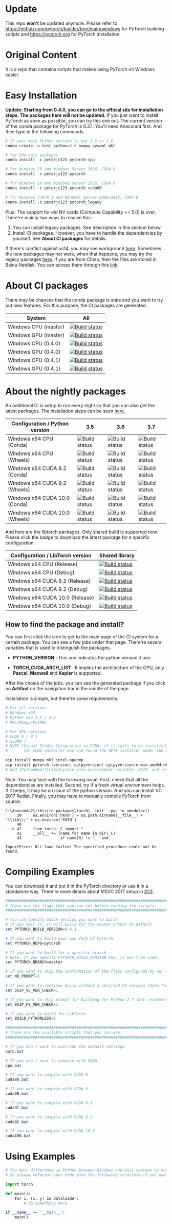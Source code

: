# Update
This repo **won't** be updated anymore. Please refer to https://github.com/pytorch/builder/tree/main/windows for PyTorch building scripts and https://pytorch.org for PyTorch installation.

# Original Content

It is a repo that contains scripts that makes using PyTorch on Windows easier.

# Easy Installation
**Update: Starting from 0.4.0, you can go to the [official site](http://pytorch.org) for installation steps. The packages here will not be updated.**
If you just want to install PyTorch as soon as possible, you can try this one out.
The current version of the conda package for PyTorch is 0.3.1.
You'll need Anaconda first. And then type in the following commands.
```Powershell
# If your main Python version is not 3.5 or 3.6
conda create -n test python=3.6 numpy pyyaml mkl

# for CPU only packages
conda install -c peterjc123 pytorch-cpu

# for Windows 10 and Windows Server 2016, CUDA 8
conda install -c peterjc123 pytorch

# for Windows 10 and Windows Server 2016, CUDA 9
conda install -c peterjc123 pytorch cuda90

# for Windows 7/8/8.1 and Windows Server 2008/2012, CUDA 8
conda install -c peterjc123 pytorch_legacy
```
Plus: The support for old NV cards (Compute Capability <= 5.0) is over. 
There're mainly two ways to resolve this:
1. You can install legacy packages. See description in this section below.
2. Install CI packages. However, you have to handle the dependencies by yourself. See __About CI packages__ for details.

If there's conflict against vc14, you may see workground [here](https://github.com/peterjc123/pytorch-scripts/issues/3).
Sometimes the new packages may not work, when that happens, you may try the legacy packages [here](https://drive.google.com/drive/folders/0B-X0-FlSGfCYdTNldW02UGl4MXM?usp=sharing). If you are from China, then the files are stored in Baidu Netdisk. You can access them through this [link](https://pan.baidu.com/s/1dF6ayLr).

# About CI packages

There may be chances that the conda package is stale and you want to try out new features. For this purpose, the CI packages are generated. 

| System                   | All                                      |
| ------------------------ | ---------------------------------------- |
| Windows CPU (master)     | [![Build status](https://ci.appveyor.com/api/projects/status/8xiih9d2w4pwnq4k/branch/windows-full?svg=true)](https://ci.appveyor.com/project/peterjc123/pytorch/branch/windows-full) |
| Windows GPU (master)     | [![Build status](https://ci.appveyor.com/api/projects/status/y6geguaq83igjh58/branch/windows-full?svg=true)](https://ci.appveyor.com/project/peterjc123/pytorch-elheu/branch/windows-full) |
| Windows CPU (0.4.0)      | [![Build status](https://ci.appveyor.com/api/projects/status/8xiih9d2w4pwnq4k/branch/v0.4.0?svg=true)](https://ci.appveyor.com/project/peterjc123/pytorch/branch/v0.4.0) |
| Windows GPU (0.4.0)      | [![Build status](https://ci.appveyor.com/api/projects/status/y6geguaq83igjh58/branch/v0.4.0?svg=true)](https://ci.appveyor.com/project/peterjc123/pytorch-elheu/branch/v0.4.0) |
| Windows CPU (0.4.1)      | [![Build status](https://ci.appveyor.com/api/projects/status/8xiih9d2w4pwnq4k/branch/v0.4.1?svg=true)](https://ci.appveyor.com/project/peterjc123/pytorch/branch/v0.4.1) |
| Windows GPU (0.4.1)      | [![Build status](https://ci.appveyor.com/api/projects/status/y6geguaq83igjh58/branch/v0.4.1?svg=true)](https://ci.appveyor.com/project/peterjc123/pytorch-elheu/branch/v0.4.1) |

# About the nightly packages

An additional CI is setup to run every night so that you can also get the latest packages. The installation steps can be seen [here](https://github.com/pytorch/pytorch/issues/13227#issuecomment-445140508).

| Configuration / Python version | 3.5                                                          | 3.6                                                          | 3.7                                                          |
| ------------------------------ | ------------------------------------------------------------ | ------------------------------------------------------------ | ------------------------------------------------------------ |
| Windows x64 CPU (Conda)        | ![Build status](https://dev.azure.com/pytorch/PyTorch/_apis/build/status/peterjc123.builder?branchName=master&jobName=Windows_CPU_Conda_Build&configuration=Windows_CPU_Conda_Build%20PY3.5) | ![Build status](https://dev.azure.com/pytorch/PyTorch/_apis/build/status/peterjc123.builder?branchName=master&jobName=Windows_CPU_Conda_Build&configuration=Windows_CPU_Conda_Build%20PY3.6) | ![Build status](https://dev.azure.com/pytorch/PyTorch/_apis/build/status/peterjc123.builder?branchName=master&jobName=Windows_CPU_Conda_Build&configuration=Windows_CPU_Conda_Build%20PY3.7) |
| Windows x64 CPU (Wheels)       | ![Build status](https://dev.azure.com/pytorch/PyTorch/_apis/build/status/peterjc123.builder?branchName=master&jobName=Windows_CPU_Wheels_Build&configuration=Windows_CPU_Wheels_Build%20PY3.5) | ![Build status](https://dev.azure.com/pytorch/PyTorch/_apis/build/status/peterjc123.builder?branchName=master&jobName=Windows_CPU_Wheels_Build&configuration=Windows_CPU_Wheels_Build%20PY3.6) | ![Build status](https://dev.azure.com/pytorch/PyTorch/_apis/build/status/peterjc123.builder?branchName=master&jobName=Windows_CPU_Wheels_Build&configuration=Windows_CPU_Wheels_Build%20PY3.7) |
| Windows x64 CUDA 9.2 (Conda)   | ![Build status](https://dev.azure.com/pytorch/PyTorch/_apis/build/status/peterjc123.builder?branchName=master&jobName=Windows_CUDA_Conda_Build&configuration=Windows_CUDA_Conda_Build%20PY3.5_92) | ![Build status](https://dev.azure.com/pytorch/PyTorch/_apis/build/status/peterjc123.builder?branchName=master&jobName=Windows_CUDA_Conda_Build&configuration=Windows_CUDA_Conda_Build%20PY3.6_92) | ![Build status](https://dev.azure.com/pytorch/PyTorch/_apis/build/status/peterjc123.builder?branchName=master&jobName=Windows_CUDA_Conda_Build&configuration=Windows_CUDA_Conda_Build%20PY3.7_92) |
| Windows x64 CUDA 9.2 (Wheels)  | ![Build status](https://dev.azure.com/pytorch/PyTorch/_apis/build/status/peterjc123.builder?branchName=master&jobName=Windows_CUDA_Wheels_Build&configuration=Windows_CUDA_Wheels_Build%20PY3.5_92) | ![Build status](https://dev.azure.com/pytorch/PyTorch/_apis/build/status/peterjc123.builder?branchName=master&jobName=Windows_CUDA_Wheels_Build&configuration=Windows_CUDA_Wheels_Build%20PY3.6_92) | ![Build status](https://dev.azure.com/pytorch/PyTorch/_apis/build/status/peterjc123.builder?branchName=master&jobName=Windows_CUDA_Wheels_Build&configuration=Windows_CUDA_Wheels_Build%20PY3.7_92) |
| Windows x64 CUDA 10.0 (Conda)   | ![Build status](https://dev.azure.com/pytorch/PyTorch/_apis/build/status/peterjc123.builder?branchName=master&jobName=Windows_CUDA_Conda_Build&configuration=Windows_CUDA_Conda_Build%20PY3.5_100) | ![Build status](https://dev.azure.com/pytorch/PyTorch/_apis/build/status/peterjc123.builder?branchName=master&jobName=Windows_CUDA_Conda_Build&configuration=Windows_CUDA_Conda_Build%20PY3.6_100) | ![Build status](https://dev.azure.com/pytorch/PyTorch/_apis/build/status/peterjc123.builder?branchName=master&jobName=Windows_CUDA_Conda_Build&configuration=Windows_CUDA_Conda_Build%20PY3.7_100) |
| Windows x64 CUDA 10.0 (Wheels)  | ![Build status](https://dev.azure.com/pytorch/PyTorch/_apis/build/status/peterjc123.builder?branchName=master&jobName=Windows_CUDA_Wheels_Build&configuration=Windows_CUDA_Wheels_Build%20PY3.5_100) | ![Build status](https://dev.azure.com/pytorch/PyTorch/_apis/build/status/peterjc123.builder?branchName=master&jobName=Windows_CUDA_Wheels_Build&configuration=Windows_CUDA_Wheels_Build%20PY3.6_100) | ![Build status](https://dev.azure.com/pytorch/PyTorch/_apis/build/status/peterjc123.builder?branchName=master&jobName=Windows_CUDA_Wheels_Build&configuration=Windows_CUDA_Wheels_Build%20PY3.7_100) |

And here are the libtorch packages. Only shared build is supported now. Please click the badge to download the latest package for a specific configuration.

| Configuration / LibTorch version | Shared library                                               |
| -------------------------------- | ------------------------------------------------------------ |
| Windows x64 CPU (Release)        | [![Build status](https://dev.azure.com/pytorch/PyTorch/_apis/build/status/peterjc123.builder?branchName=master&jobName=Windows_CPU_Wheels_Build&configuration=Windows_CPU_Wheels_Build%20LIBTORCH)](https://download.pytorch.org/libtorch/nightly/cpu/libtorch-win-shared-with-deps-latest.zip) |
| Windows x64 CPU (Debug)          | [![Build status](https://dev.azure.com/pytorch/PyTorch/_apis/build/status/peterjc123.builder?branchName=master&jobName=Windows_CPU_Wheels_Build&configuration=Windows_CPU_Wheels_Build%20LIBTORCH_DEBUG)](https://download.pytorch.org/libtorch/nightly/cpu/libtorch-win-shared-with-deps-debug-latest.zip) |
| Windows x64 CUDA 9.2 (Release)   | [![Build status](https://dev.azure.com/pytorch/PyTorch/_apis/build/status/peterjc123.builder?branchName=master&jobName=Windows_CUDA_Wheels_Build&configuration=Windows_CUDA_Wheels_Build%20LIBTORCH_92)](https://download.pytorch.org/libtorch/nightly/cu92/libtorch-win-shared-with-deps-latest.zip) |
| Windows x64 CUDA 9.2 (Debug)     | [![Build status](https://dev.azure.com/pytorch/PyTorch/_apis/build/status/peterjc123.builder?branchName=master&jobName=Windows_CUDA_Wheels_Build&configuration=Windows_CUDA_Wheels_Build%20LIBTORCH_92_DEBUG)](https://download.pytorch.org/libtorch/nightly/cu92/libtorch-win-shared-with-deps-debug-latest.zip) |
| Windows x64 CUDA 10.0 (Release)  | [![Build status](https://dev.azure.com/pytorch/PyTorch/_apis/build/status/peterjc123.builder?branchName=master&jobName=Windows_CUDA_Wheels_Build&configuration=Windows_CUDA_Wheels_Build%20LIBTORCH_100)](https://download.pytorch.org/libtorch/nightly/cu100/libtorch-win-shared-with-deps-latest.zip) |
| Windows x64 CUDA 10.0 (Debug)  | [![Build status](https://dev.azure.com/pytorch/PyTorch/_apis/build/status/peterjc123.builder?branchName=master&jobName=Windows_CUDA_Wheels_Build&configuration=Windows_CUDA_Wheels_Build%20LIBTORCH_100_DEBUG)](https://download.pytorch.org/libtorch/nightly/cu100/libtorch-win-shared-with-deps-debug-latest.zip) |

## How to find the package and install?

You can first click the icon to get to the main page of the CI system for a certain package. You can see a few jobs under that page. There're several variables that is used to distinguish the packages.


- **PYTHON_VERSION** : This one indicates the python version it use. 


- **TORCH\_CUDA\_ARCH\_LIST** : It implies the architecture of the GPU, only **Pascal**, **Maxwell** and **Kepler** is supported.

After the choice of the jobs, you can see the generated package if you click on **Artifact** on the navigation bar in the middle of the page.

Installation is simple, but there're some requirements.

```powershell
# For all versions
# Windows x64
# Python x64 3.5 / 3.6
# MKL/Numpy/PyYAML

# For GPU versions
# CUDA 9 / 9.1
# cuDNN 7
# NVTX (Visual Studio Integration in CUDA. if it fails to be installed, you can extract
#       the CUDA installer exe and found the NVTX installer under the CUDAVisualStudioIntegration)

pip install numpy mkl intel-openmp
pip install pytorch-[version]-cp[pyversion]-cp[pyversion]m-win-amd64.whl
# Add [PythonRoot]\Library\bin into environment variable `PATH` and restart command prompt before using.
```

Note: You may face with the following issue. First, check that all the dependencies are installed. Second, try if a fresh virtual environment helps. If it helps, it may be an issue of the python version. And you can install VC 2017 Redist. Finally, you may have to manually compile PyTorch from source.

```pytb
C:\Anaconda2\lib\site-packages\torch\__init__.pyc in <module>()
     39     os.environ['PATH'] = os.path.dirname(__file__) + '\\lib\\;' + os.environ['PATH']
     40
---> 41     from torch._C import *
     42     __all__ += [name for name in dir(_C)
     43                 if name[0] != '_' and

ImportError: DLL load failed: The specified procedure could not be found.
```

# Compiling Examples
You can download it and put it in the PyTorch directory or use it in a standalone way.
There're more details about MSVC 2017 setup in [#23](https://github.com/peterjc123/pytorch-scripts/issues/23).
```Powershell
################################################################################
# These are the flags that you can set before running the scripts.
################################################################################

# You can specify which version you want to build
# If you omit it, it will build for the master branch on default
set PYTORCH_BUILD_VERSION=0.4.1

# If you want to build your own fork of PyTorch
set PYTORCH_REPO=pytorch

# If you want to build for a specific branch
# Note: If you specify PYTORCH_BUILD_VERSION too, it won't be used.
set PYTORCH_BRANCH=master

# If you want to skip the confirmation of the flags configured by our script
set NO_PROMPT=1

# If you want to continue build without a verified VS version (Safe for CPU builds)
set SKIP_VS_VER_CHECK=1

# If you want to skip prompt for building for Python 2.7 (Not recommended)
set SKIP_PY_VER_CHECK=1

# If you want to build for LibTorch
set BUILD_PYTHONLESS=1

################################################################################
# These are the available scripts that you can use.
################################################################################

# If you don't want to override the default settings
auto.bat

# If you don't want to compile with CUDA
cpu.bat

# If you want to compile with CUDA 8
cuda80.bat

# If you want to compile with CUDA 9
cuda90.bat

# If you want to compile with CUDA 9.1
cuda91.bat

# If you want to compile with CUDA 9.2
cuda92.bat

# If you want to compile with CUDA 10.0
cuda100.bat

```

# Using Examples
```Python
# The main difference in Python between Windows and Unix systems is multiprocessing
# So please refactor your code into the following structure if you use DataLoader

import torch

def main():
    for i, (x, y) in dataloader:
        # do something here

if __name__ == '__main__':
    main()
```
